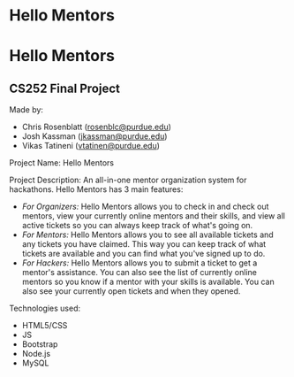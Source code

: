 # Hello Mentors
# Hello Mentors
## CS252 Final Project

Made by: 
- Chris Rosenblatt (rosenblc@purdue.edu)
- Josh Kassman (jkassman@purdue.edu)
- Vikas Tatineni (vtatinen@purdue.edu)

Project Name: Hello Mentors

Project Description: An all-in-one mentor organization system for hackathons. Hello Mentors has 3 main features:
- _For Organizers:_ Hello Mentors allows you to check in and check out mentors, view your currently online mentors and their skills, and view all active tickets so you can always keep track of what's going on.
- _For Mentors:_ Hello Mentors allows you to see all available tickets and any tickets you have claimed. This way you can keep track of what tickets are available and you can find what you've signed up to do.
- _For Hackers:_ Hello Mentors allows you to submit a ticket to get a mentor's assistance. You can also see the list of currently online mentors so you know if a mentor with your skills is available. You can also see your currently open tickets and when they opened.

Technologies used: 
- HTML5/CSS
- JS
- Bootstrap
- Node.js
- MySQL